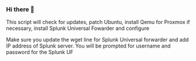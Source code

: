 ### Hi there 👋

<!--
**Primal-id/Primal-id** is a ✨ _special_ ✨ repository because its `README.md` (this file) appears on your GitHub profile.

Here are some ideas to get you started:

- 🔭 I’m currently working on ...
- 🌱 I’m currently learning ...
- 👯 I’m looking to collaborate on ...
- 🤔 I’m looking for help with ...
- 💬 Ask me about ...
- 📫 How to reach me: ...
- 😄 Pronouns: ...
- ⚡ Fun fact: ...
-->






 This script will check for updates, patch Ubuntu, install Qemu for Proxmox if necessary, install Splunk Universal Fowarder and configure
 
 
 Make sure you update the wget line for Splunk Universal forwarder and add IP address of Splunk server. You will be prompted for username and password for the Splunk UF






